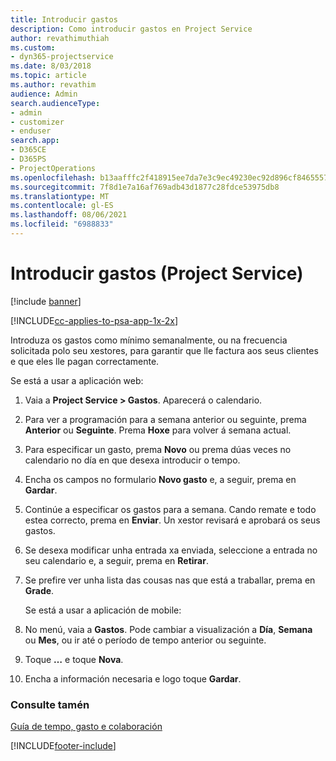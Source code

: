 ```yaml
---
title: Introducir gastos
description: Como introducir gastos en Project Service
author: revathimuthiah
ms.custom:
- dyn365-projectservice
ms.date: 8/03/2018
ms.topic: article
ms.author: revathim
audience: Admin
search.audienceType:
- admin
- customizer
- enduser
search.app:
- D365CE
- D365PS
- ProjectOperations
ms.openlocfilehash: b13aafffc2f418915ee7da7e3c9ec49230ec92d896cf8465557347c269df57f3
ms.sourcegitcommit: 7f8d1e7a16af769adb43d1877c28fdce53975db8
ms.translationtype: MT
ms.contentlocale: gl-ES
ms.lasthandoff: 08/06/2021
ms.locfileid: "6988833"
---
```

# <a name="enter-expenses-project-service"></a>Introducir gastos (Project Service)

[!include [banner](../includes/psa-now-project-operations.md)]

[!INCLUDE[cc-applies-to-psa-app-1x-2x](../includes/cc-applies-to-psa-app-1x-2x.md)]

Introduza os gastos como mínimo semanalmente, ou na frecuencia solicitada polo seu xestores, para garantir que lle factura aos seus clientes e que eles lle pagan correctamente.  
  
 Se está a usar a aplicación web:  
  
1. Vaia a **Project Service > Gastos**. Aparecerá o calendario.  
  
2. Para ver a programación para a semana anterior ou seguinte, prema **Anterior** ou **Seguinte**. Prema **Hoxe** para volver á semana actual.  
  
3. Para especificar un gasto, prema **Novo** ou prema dúas veces no calendario no día en que desexa introducir o tempo.  
  
4. Encha os campos no formulario **Novo gasto** e, a seguir, prema en **Gardar**.  
  
5. Continúe a especificar os gastos para a semana. Cando remate e todo estea correcto, prema en **Enviar**. Un xestor revisará e aprobará os seus gastos.  
  
6. Se desexa modificar unha entrada xa enviada, seleccione a entrada no seu calendario e, a seguir, prema en **Retirar**.  
  
7. Se prefire ver unha lista das cousas nas que está a traballar, prema en **Grade**.  
  
   Se está a usar a aplicación de mobile:  
  
8. No menú, vaia a **Gastos**.     Pode cambiar a visualización a **Día**, **Semana** ou **Mes**, ou ir até o período de tempo anterior ou seguinte.  
  
9. Toque **…** e toque **Nova**.  
  
10. Encha a información necesaria e logo toque **Gardar**.  
  
### <a name="see-also"></a>Consulte tamén  
 [Guía de tempo, gasto e colaboración](../psa/time-expense-collaboration-guide.md)


[!INCLUDE[footer-include](../includes/footer-banner.md)]